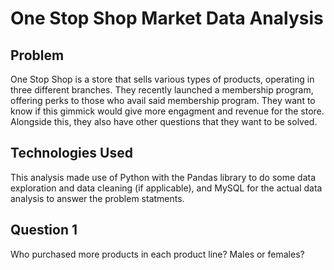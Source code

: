 # One Stop Shop Market Data Analysis
## Problem
One Stop Shop is a store that sells various types of products, operating in three different branches. They recently launched a membership program, offering perks to those who avail said membership program. They want to know if this gimmick would give more engagment and revenue for the store. Alongside this, they also have other questions that they want to be solved.
## Technologies Used
This analysis made use of Python with the Pandas library to do some data exploration and data cleaning (if applicable), and MySQL for the actual data analysis to answer the problem statments.
## Question 1
Who purchased more products in each product line? Males or females?
